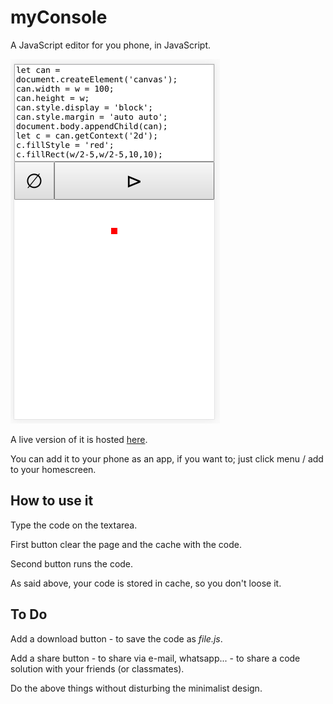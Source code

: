 # myConsole

A JavaScript editor for you phone, in JavaScript.

![myConsole](screenshot.png)

A live version of it is hosted [here](https://victorribeiro.com/myConsole).

You can add it to your phone as an app, if you want to; just click menu / add to your homescreen.

## How to use it

Type the code on the textarea.

First button clear the page and the cache with the code.

Second button runs the code.

As said above, your code is stored in cache, so you don't loose it.


## To Do

Add a download button - to save the code as *file.js*.

Add a share button - to share via e-mail, whatsapp... - to share a code solution with your friends (or classmates).

Do the above things without disturbing the minimalist design.
